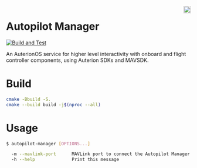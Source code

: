 <img align="right" height="20" src="https://auterion.com/wp-content/uploads/2020/05/auterion_logo_default_sunrise.svg">

# Autopilot Manager
[![Build and Test](https://github.com/Auterion/autopilot_manager/workflows/Build%20and%20Test/badge.svg?branch=main)](https://github.com/Auterion/autopilot_manager/actions)

An AuterionOS service for higher level interactivity with onboard and flight controller components, using Auterion SDKs and MAVSDK.

# Build

```bash
cmake -Bbuild -S.
cmake --build build -j$(nproc --all)
```

# Usage

```bash
$ autopilot-manager [OPTIONS...]

  -m --mavlink-port      MAVLink port to connect the Autopilot Manager MAVSDK instance through UDP. Default: 14540
  -h --help              Print this message
```
